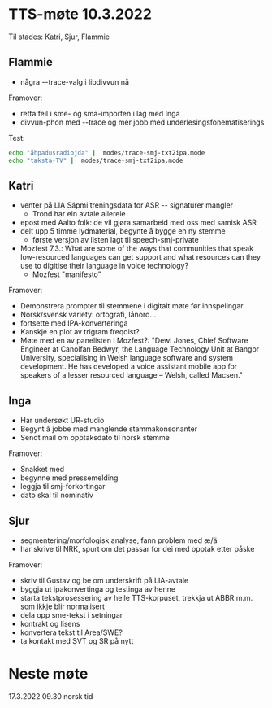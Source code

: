 # TTS-møte 10.3.2022

Til stades: Katri, Sjur, Flammie

## Flammie

- några --trace-valg i libdivvun nå

Framover:
- retta feil i sme- og sma-importen i lag med Inga
- divvun-phon med --trace og mer jobb med underlesingsfonematiserings

Test:

```sh
echo "åhpadusradiojda" |  modes/trace-smj-txt2ipa.mode
echo "tæksta-TV" |  modes/trace-smj-txt2ipa.mode
```

## Katri
- venter på LIA Sápmi treningsdata for ASR -- signaturer mangler
    - Trond har ein avtale allereie
- epost med Aalto folk: de vil gjøra samarbeid med oss med samisk ASR 
- delt upp 5 timme lydmaterial, begynte å bygge en ny stemme
    - første versjon av listen lagt til speech-smj-private
- Mozfest 7.3.: What are some of the ways that communities that speak low-resourced languages can get support and what resources can they use to digitise their language in voice technology?
    - Mozfest "manifesto" 

Framover:
- Demonstrera prompter til stemmene i digitalt møte før innspelingar
- Norsk/svensk variety: ortografi, lånord...
- fortsette med IPA-konverteringa 
- Kanskje en plot av trigram freqdist?
- Møte med en av panelisten i Mozfest?: "Dewi Jones, Chief Software Engineer at Canolfan Bedwyr, the  Language Technology Unit at Bangor University, specialising in Welsh language software and system development. He has developed a voice assistant mobile app for speakers of a lesser resourced language – Welsh, called Macsen." 

## Inga

- Har undersøkt UR-studio
- Begynt å jobbe med manglende stammakonsonanter
- Sendt mail om opptaksdato til norsk stemme

Framover:
- Snakket med 
- begynne med pressemelding
- leggja til smj-forkortingar
- dato skal til nominativ

## Sjur
- segmentering/morfologisk analyse, fann problem med æ/ä
- har skrive til NRK, spurt om det passar for dei med opptak etter påske

Framover:
- skriv til Gustav og be om underskrift på LIA-avtale
- byggja ut ipakonvertinga og testinga av henne
- starta tekstprosessering av heile TTS-korpuset, trekkja ut ABBR m.m. som ikkje blir normalisert
- dela opp sme-tekst i setningar
- kontrakt og lisens
- konvertera tekst til Area/SWE?
- ta kontakt med SVT og SR på nytt

# Neste møte

17.3.2022 09.30 norsk tid
